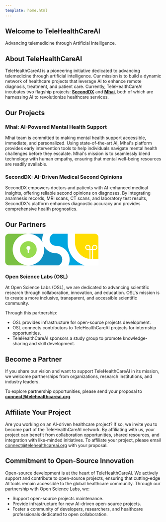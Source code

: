```yaml
---
template: home.html
---
```


<section class="banner">
  <div class="container text-center">
    <div class="pt-5 row">
      <div class="col-lg-12">
        <h1>Welcome to TeleHealthCareAI</h1>
        <p>Advancing telemedicine through Artificial Intelligence.</p>
      </div>
    </div>
  </div>
</section>

<!-- About Section -->
<section id="about" class="section about gray-bg">
  <div class="container">
    <h2>About TeleHealthCareAI</h2>
    <p>
      TeleHealthCareAI is a pioneering initiative dedicated to advancing
      telemedicine through artificial intelligence. Our mission is to build a
      dynamic network of healthcare projects that leverage AI to enhance remote
      diagnosis, treatment, and patient care. Currently, TeleHealthCareAI
      incubates two flagship projects: <a href="https://seconddx.com"
        ><strong>SecondDX</strong></a
      > and <a href="https://mymhai.com"><strong>Mhai</strong></a>, both of which
      are harnessing AI to revolutionize healthcare services.
    </p>
  </div>
</section>

<!-- Projects Section -->
<section id="projects" class="section service">
  <div class="container">
    <h2>Our Projects</h2>
    <div class="row">
      <div class="col-lg-6">
        <h3>Mhai: AI-Powered Mental Health Support</h3>
        <p>
          Mhai team is committed to making mental health support accessible,
          immediate, and personalized. Using state-of-the-art AI, Mhai's
          platform provides early intervention tools to help individuals
          navigate mental health challenges before they escalate. Mhai's mission
          is to seamlessly blend technology with human empathy, ensuring that
          mental well-being resources are readily available.
        </p>
      </div>
      <div class="col-lg-6">
        <h3>SecondDX: AI-Driven Medical Second Opinions</h3>
        <p>
          SecondDX empowers doctors and patients with AI-enhanced medical
          insights, offering reliable second opinions on diagnoses. By
          integrating anamnesis records, MRI scans, CT scans, and laboratory
          test results, SecondDX's platform enhances diagnostic accuracy and
          provides comprehensive health prognostics.
        </p>
      </div>
    </div>
  </div>
</section>

<!-- Partners Section -->
<section id="partners" class="section clients py-5">
  <div class="container-fluid">
    <h2 class="text-center mb-5">Our Partners</h2>
    <!-- Simple Right-to-Left Carousel -->
    <div id="partnersCarousel" class="carousel slide" data-ride="carousel" data-interval="5000">
      <div class="carousel-inner">
        <!-- First Partner -->
        <div class="carousel-item active">
          <div class="container">
            <div class="card shadow">
              <div class="row no-gutters">
                <div class="col-lg-3 col-md-4 d-flex align-items-center justify-content-center p-4">
                  <img src="/images/partners/osl.png" alt="Open Science Labs" class="img-fluid" style="max-height: 120px;">
                </div>
                <div class="col-lg-9 col-md-8">
                  <div class="card-body py-4 px-md-5">
                    <h3 class="card-title">Open Science Labs (OSL)</h3>
                    <p class="card-text">
                      At Open Science Labs (OSL), we are dedicated to advancing scientific
                      research through collaboration, innovation, and education. OSL's mission
                      is to create a more inclusive, transparent, and accessible scientific
                      community.
                    </p>
                    <p class="card-text">Through this partnership:</p>
                    <ul>
                      <li>OSL provides infrastructure for open-source projects development.</li>
                      <li>OSL connects contributors to TeleHealthCareAI projects for internship opportunities.</li>
                      <li>TeleHealthCareAI sponsors a study group to promote knowledge-sharing and skill development.</li>
                    </ul>
                  </div>
                </div>
              </div>
            </div>
          </div>
        </div>
      </div>
    </div>
  </div>
</section>

<!-- Become a Partner Section -->
<section id="be-partner" class="section partner">
  <div class="container">
    <h2>Become a Partner</h2>
    <p>
      If you share our vision and want to support TeleHealthCareAI in its
      mission, we welcome partnerships from organizations, research
      institutions, and industry leaders.
    </p>
    <p>
      To explore partnership opportunities, please send your proposal to
      <a href="mailto:connect@telehealthcareai.org"
        ><strong>connect@telehealthcareai.org</strong></a
      >.
    </p>
  </div>
</section>

<!-- Affiliate Section -->
<section id="affiliate" class="section affiliate gray-bg">
  <div class="container">
    <h2>Affiliate Your Project</h2>
    <p>
      Are you working on an AI-driven healthcare project? If so, we invite you
      to become part of the TeleHealthCareAI network. By affiliating with us,
      your project can benefit from collaboration opportunities, shared
      resources, and integration with like-minded initiatives. To affiliate your
      project, please email
      <a href="mailto:connect@telehealthcareai.org"
        >connect@telehealthcareai.org</a
      >
      with your proposal.
    </p>
  </div>
</section>

<!-- Open-Source Commitment Section -->
<section id="opensource" class="section open-source">
  <div class="container">
    <h2>Commitment to Open-Source Innovation</h2>
    <p>
      Open-source development is at the heart of TeleHealthCareAI. We actively
      support and contribute to open-source projects, ensuring that cutting-edge
      AI tools remain accessible to the global healthcare community. Through our
      partnership with Open Science Labs, we:
    </p>
    <ul>
      <li>Support open-source projects maintenance.</li>
      <li>Provide infrastructure for new AI-driven open-source projects.</li>
      <li>
        Foster a community of developers, researchers, and healthcare
        professionals dedicated to open collaboration.
      </li>
    </ul>
  </div>
</section>
